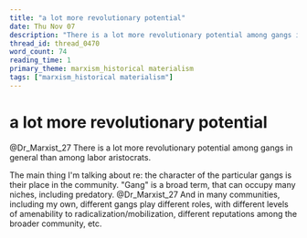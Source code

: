 ```yaml
---
title: "a lot more revolutionary potential"
date: Thu Nov 07
description: "There is a lot more revolutionary potential among gangs in general than among labor aristocrats."
thread_id: thread_0470
word_count: 74
reading_time: 1
primary_theme: marxism_historical materialism
tags: ["marxism_historical materialism"]
---
```


# a lot more revolutionary potential

@Dr_Marxist_27 There is a lot more revolutionary potential among gangs in general than among labor aristocrats.

The main thing I'm talking about re: the character of the particular gangs is their place in the community. "Gang" is a broad term, that can occupy many niches, including predatory. @Dr_Marxist_27 And in many communities, including my own, different gangs play different roles, with different levels of amenability to radicalization/mobilization, different reputations among the broader community, etc.